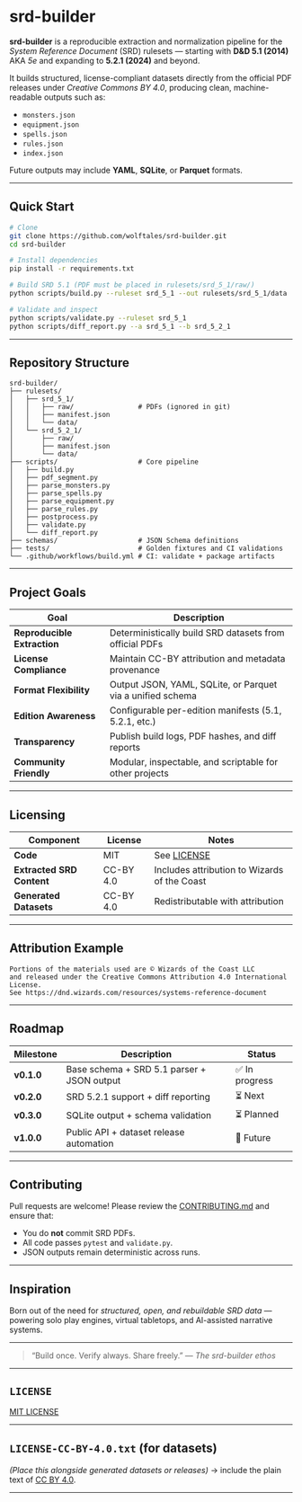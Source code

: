 # **srd-builder**

**srd-builder** is a reproducible extraction and normalization pipeline for the *System Reference Document* (SRD) rulesets — starting with **D&D 5.1 (2014)** AKA *5e* and expanding to **5.2.1 (2024)** and beyond.

It builds structured, license-compliant datasets directly from the official PDF releases under *Creative Commons BY 4.0*, producing clean, machine-readable outputs such as:

- `monsters.json`
- `equipment.json`
- `spells.json`
- `rules.json`
- `index.json`

Future outputs may include **YAML**, **SQLite**, or **Parquet** formats.

---

## Quick Start

```bash
# Clone
git clone https://github.com/wolftales/srd-builder.git
cd srd-builder

# Install dependencies
pip install -r requirements.txt

# Build SRD 5.1 (PDF must be placed in rulesets/srd_5_1/raw/)
python scripts/build.py --ruleset srd_5_1 --out rulesets/srd_5_1/data

# Validate and inspect
python scripts/validate.py --ruleset srd_5_1
python scripts/diff_report.py --a srd_5_1 --b srd_5_2_1
````

---

## Repository Structure

```
srd-builder/
├── rulesets/
│   ├── srd_5_1/
│   │   ├── raw/                # PDFs (ignored in git)
│   │   ├── manifest.json
│   │   └── data/
│   └── srd_5_2_1/
│       ├── raw/
│       ├── manifest.json
│       └── data/
├── scripts/                    # Core pipeline
│   ├── build.py
│   ├── pdf_segment.py
│   ├── parse_monsters.py
│   ├── parse_spells.py
│   ├── parse_equipment.py
│   ├── parse_rules.py
│   ├── postprocess.py
│   ├── validate.py
│   └── diff_report.py
├── schemas/                    # JSON Schema definitions
├── tests/                      # Golden fixtures and CI validations
└── .github/workflows/build.yml # CI: validate + package artifacts
```

---

## Project Goals

| Goal                        | Description                                                |
| --------------------------- | ---------------------------------------------------------- |
| **Reproducible Extraction** | Deterministically build SRD datasets from official PDFs    |
| **License Compliance**      | Maintain CC-BY attribution and metadata provenance         |
| **Format Flexibility**      | Output JSON, YAML, SQLite, or Parquet via a unified schema |
| **Edition Awareness**       | Configurable per-edition manifests (5.1, 5.2.1, etc.)      |
| **Transparency**            | Publish build logs, PDF hashes, and diff reports           |
| **Community Friendly**      | Modular, inspectable, and scriptable for other projects    |

---

## Licensing

| Component                 | License   | Notes                                        |
| ------------------------- | --------- | -------------------------------------------- |
| **Code**                  | MIT       | See [LICENSE](LICENSE)                       |
| **Extracted SRD Content** | CC-BY 4.0 | Includes attribution to Wizards of the Coast |
| **Generated Datasets**    | CC-BY 4.0 | Redistributable with attribution             |

---

## Attribution Example

```text
Portions of the materials used are © Wizards of the Coast LLC
and released under the Creative Commons Attribution 4.0 International License.
See https://dnd.wizards.com/resources/systems-reference-document
```

---

## Roadmap

| Milestone  | Description                                | Status        |
| ---------- | ------------------------------------------ | ------------- |
| **v0.1.0** | Base schema + SRD 5.1 parser + JSON output | ✅ In progress |
| **v0.2.0** | SRD 5.2.1 support + diff reporting         | ⏳ Next        |
| **v0.3.0** | SQLite output + schema validation          | ⏳ Planned     |
| **v1.0.0** | Public API + dataset release automation    | 🔮 Future     |

---

## Contributing

Pull requests are welcome!
Please review the [CONTRIBUTING.md](CONTRIBUTING.md) and ensure that:

* You do **not** commit SRD PDFs.
* All code passes `pytest` and `validate.py`.
* JSON outputs remain deterministic across runs.

---

## Inspiration

Born out of the need for *structured, open, and rebuildable SRD data* — powering solo play engines, virtual tabletops, and AI-assisted narrative systems.

---

> “Build once. Verify always. Share freely.”
> — *The srd-builder ethos*

---

## `LICENSE`

[MIT LICENSE](LICENSE.md)

---

## `LICENSE-CC-BY-4.0.txt` (for datasets)

*(Place this alongside generated datasets or releases)*
→ include the plain text of [CC BY 4.0](https://creativecommons.org/licenses/by/4.0/legalcode.txt).

---
